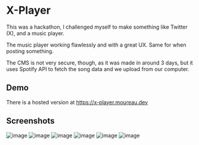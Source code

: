 # X-Player

This was a hackathon, I challenged myself to make something like Twitter (X), and a music player.

The music player working flawlessly and with a great UX. Same for when posting something.

The CMS is not very secure, though, as it was made in around 3 days, but it uses Spotify API to fetch the song data and we upload from our computer.

## Demo

There is a hosted version at https://x-player.moureau.dev

## Screenshots

![image](https://github.com/mococa/x-player/assets/13316723/47e6d5a0-380e-4fcc-95d2-418e0bc50f5c)
![image](https://github.com/mococa/x-player/assets/13316723/09565b11-43f6-4121-94d3-572eded2b68b)
![image](https://github.com/mococa/x-player/assets/13316723/c2729b88-2cbc-4fd1-9960-e5a00fa393fa)
![image](https://github.com/mococa/x-player/assets/13316723/433e6c6a-ddec-4004-9547-af1c495e6ff6)
![image](https://github.com/mococa/x-player/assets/13316723/103a87c4-e021-4eb5-90dd-73299dd94040)
![image](https://github.com/mococa/x-player/assets/13316723/c47243c1-064f-4905-88bf-e5201e8bb981)